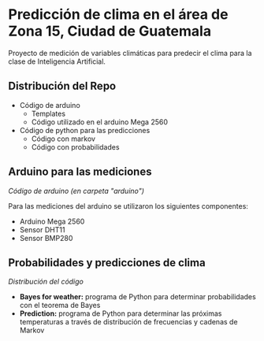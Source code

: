 # Predicción de clima en el área de Zona 15, Ciudad de Guatemala
Proyecto de medición de variables climáticas para predecir el clima para la clase de Inteligencia Artificial.


## Distribución del Repo
* Código de arduino
  * Templates
  * Código utilizado en el arduino Mega 2560
* Código de python para las predicciones
  * Código con markov
  * Código con probabilidades
  

## Arduino para las mediciones
 *Código de arduino (en carpeta "arduino")*
 
 Para las mediciones del arduino se utilizaron los siguientes componentes:
 * Arduino Mega 2560
 * Sensor DHT11
 * Sensor BMP280
 


## Probabilidades y predicciones de clima
 *Distribución del código*
 * __Bayes for weather:__ programa de Python para determinar probabilidades con el teorema de Bayes
 * __Prediction:__ programa de Python para determinar las próximas temperaturas a través de distribución de frecuencias y cadenas de Markov
